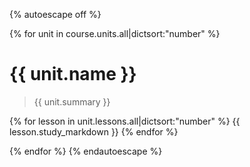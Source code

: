 {% autoescape off %}

{% for unit in course.units.all|dictsort:"number" %}

# {{ unit.name }}

> {{ unit.summary }}

{% for lesson in unit.lessons.all|dictsort:"number" %}
{{ lesson.study_markdown }}
{% endfor %}

{% endfor %}
{% endautoescape %}
